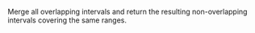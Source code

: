 Merge all overlapping intervals and return the resulting non-overlapping intervals covering the same ranges.
